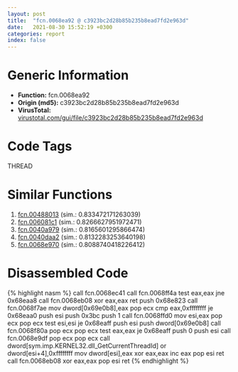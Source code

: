 ```yaml
---
layout: post
title:  "fcn.0068ea92 @ c3923bc2d28b85b235b8ead7fd2e963d"
date:   2021-08-30 15:52:19 +0300
categories: report
index: false
---
```


# Generic Information
- **Function:** fcn.0068ea92
- **Origin (md5):** c3923bc2d28b85b235b8ead7fd2e963d
- **VirusTotal:** [virustotal.com/gui/file/c3923bc2d28b85b235b8ead7fd2e963d][virustotal_ref]

# Code Tags
<span class="tag" id="THREAD">THREAD</span>


# Similar Functions

1. [fcn.00488013][similar_1_ref] (sim.: 0.833472171263039)
2. [fcn.006081c1][similar_2_ref] (sim.: 0.8266627951972471)
3. [fcn.0040a979][similar_3_ref] (sim.: 0.8165601295866474)
4. [fcn.0040daa2][similar_4_ref] (sim.: 0.8132283253640198)
5. [fcn.0068e970][similar_5_ref] (sim.: 0.8088740418226412)


# Disassembled Code

{% highlight nasm %}
call fcn.0068ec41
call fcn.0068ff4a
test eax,eax
jne 0x68eaa8
call fcn.0068eb08
xor eax,eax
ret 
push 0x68e823
call fcn.0068f7ae
mov dword[0x69e0b8],eax
pop ecx
cmp eax,0xffffffff
je 0x68eaa0
push esi
push 0x3bc
push 1
call fcn.0068ffd0
mov esi,eax
pop ecx
pop ecx
test esi,esi
je 0x68eaff
push esi
push dword[0x69e0b8]
call fcn.0068f80a
pop ecx
pop ecx
test eax,eax
je 0x68eaff
push 0
push esi
call fcn.0068e9df
pop ecx
pop ecx
call dword[sym.imp.KERNEL32.dll_GetCurrentThreadId]
or dword[esi+4],0xffffffff
mov dword[esi],eax
xor eax,eax
inc eax
pop esi
ret 
call fcn.0068eb08
xor eax,eax
pop esi
ret 
{% endhighlight %}


[similar_1_ref]: /report/fcn.00488013@ca482108b30ec675315f128a8f4fc7af
[similar_2_ref]: /report/fcn.006081c1@52d540e8e13e0f0bbb8946b2363a382d
[similar_3_ref]: /report/fcn.0040a979@552907d85aff107d1f0784f28c124610
[similar_4_ref]: /report/fcn.0040daa2@206d528dd5a0a807366d8afc4b0dd46e
[similar_5_ref]: /report/fcn.0068e970@c3923bc2d28b85b235b8ead7fd2e963d
[virustotal_ref]: https://www.virustotal.com/gui/file/c3923bc2d28b85b235b8ead7fd2e963d